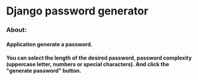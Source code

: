 # **Django password generator**
### **About:**
####  Application generate a password. 
####  You can select the length of the desired password, password complexity (uppercase letter, numbers or special characters). And click the "generate password" button.
